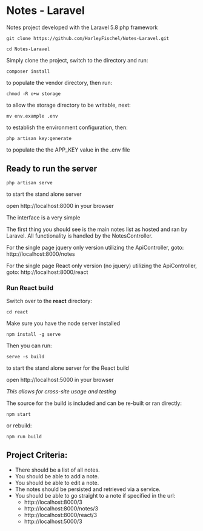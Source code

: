 # Notes - Laravel
Notes project developed with the Laravel 5.8 php framework

```
git clone https://github.com/HarleyFischel/Notes-Laravel.git
```
```
cd Notes-Laravel
```
Simply clone the project, switch to the directory and run:
```
composer install
```
to populate the vendor directory, then run:
```
chmod -R o+w storage
```
to allow the storage directory to be writable, next:
```
mv env.example .env
```
to establish the environment configuration, then:
```
php artisan key:generate
```
to populate the the APP_KEY value in the .env file

## Ready to run the server
```
php artisan serve
```
to start the stand alone server

open http://localhost:8000 in your browser

The interface is a very simple

The first thing you should see is the main notes list as hosted and ran by Laravel. All functionality is handled by the NotesController.

For the single page jquery only version utilizing the ApiController, goto: 
http://localhost:8000/notes

For the single page React only version (no jquery) utilizing the ApiController, goto: 
http://localhost:8000/react

### Run React build
Switch over to the **react** directory: 
```
cd react
```
Make sure you have the node server installed
```
npm install -g serve
```
Then you can run:
```
serve -s build
```
to start the stand alone server for the React build

open http://localhost:5000 in your browser

*This allows for cross-site usage and testing*

The source for the build is included and can be re-built or ran directly:
```
npm start
```
or rebuild:
```
npm run build
```

## Project Criteria:
- There should be a list of all notes.
- You should be able to add a note.
- You should be able to edit a note.
- The notes should be persisted and retrieved via a service.
- You should be able to go straight to a note if specified in the url:
  - http://localhost:8000/3
  - http://localhost:8000/notes/3
  - http://localhost:8000/react/3
  - http://localhost:5000/3
  